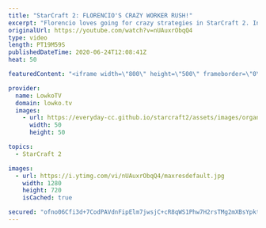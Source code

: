 ```yaml
---
title: "StarCraft 2: FLORENCIO'S CRAZY WORKER RUSH!"
excerpt: "Florencio loves going for crazy strategies in StarCraft 2. In this particular instance he's up against a Zerg player and decides to open up with a full on worker rush. Worker rushes in general are easily countered when you have a moment to think, but he has the element of surprise as he stacks them all"
originalUrl: https://youtube.com/watch?v=nUAuxrObqQ4
type: video
length: PT19M59S
publishedDateTime: 2020-06-24T12:08:41Z
heat: 50

featuredContent: "<iframe width=\"800\" height=\"500\" frameborder=\"0\" src=\"https://www.youtube.com/embed/nUAuxrObqQ4\" allow=\"accelerometer; autoplay; encrypted-media; gyroscope; picture-in-picture\" allowfullscreen></iframe>"

provider:
  name: LowkoTV
  domain: lowko.tv
  images:
    - url: https://everyday-cc.github.io/starcraft2/assets/images/organizations/lowko.tv-50x50.jpg
      width: 50
      height: 50

topics:
  - StarCraft 2

images:
  - url: https://i.ytimg.com/vi/nUAuxrObqQ4/maxresdefault.jpg
    width: 1280
    height: 720
    isCached: true

secured: "ofno06Cfi3d+7CodPAVdnFipElm7jwsjC+cR8qWS1Phw7H2rsTMg2mXBsYpktSl1+X41d8ELNW+ztmuh3kvhJGzpB5LNIyyI2SKvKnP/3bJxnLP85e7OfGWn1ODo9/5vvR9Ywi2mcdHJs0WO7DY5PDHwW/jBWh+3uFFUou38FfHIvHjNycX0Z7W3mi8EGfxAdghP3Rl4vGUmtlv7/Iwomr3YhG1JZGMvu6gKr/23GVyQJh3FRZubMNFrw3pdMDaqKxDYxp/hhyy4NwEzDE6YmohjuGjL6ulZdTfV9ibcANdC+6wwV5Jywqi5vr5vhj6X5aS+Fa7qXhu3thjpct7ns1pKHQvdC5xWX8g51jtyjYSDYSeHzUcTB+hRfZstQ3evvWYMga7HJnPusQV1VK7kyCMKJJ5dVugNjLDcueaajTF0n+4lXUHnz1OskHlqZet5;KzboCthi1vVf5NoaMC2SMg=="
---
```


